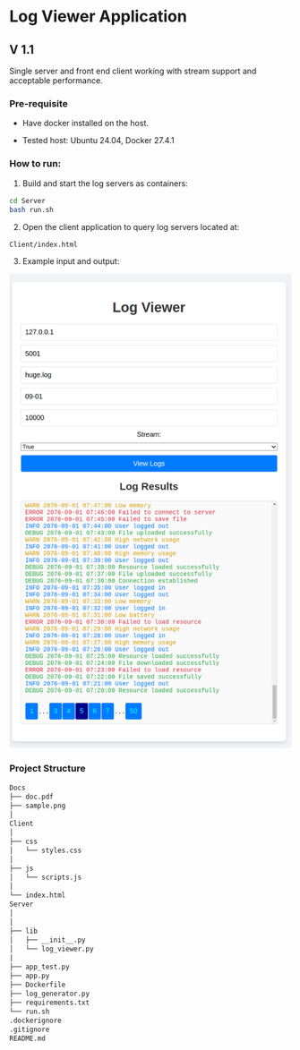 # Log Viewer Application

## V 1.1
Single server and front end client working with stream support and acceptable performance.

### Pre-requisite
- Have docker installed on the host.

- Tested host: Ubuntu 24.04, Docker 27.4.1

### How to run:
1) Build and start the log servers as containers:
```bash
cd Server 
bash run.sh
```

2) Open the client application to query log servers located at:
```
Client/index.html
```

3) Example input and output:

![Example Usage](Docs/sample.png)

### Project Structure
```
Docs
├── doc.pdf
├── sample.png
│
Client
│
├── css
│   └── styles.css
│
├── js
│   └── scripts.js
│
└── index.html
Server
│
│
├── lib
│   ├── __init__.py
│   └── log_viewer.py
|
├── app_test.py
├── app.py
├── Dockerfile
├── log_generator.py
├── requirements.txt
└── run.sh
.dockerignore
.gitignore
README.md

```
